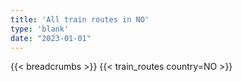 ```yaml
---
title: 'All train routes in NO'
type: 'blank'
date: "2023-01-01"
---
```


{{< breadcrumbs >}}
{{< train_routes country=NO >}}
